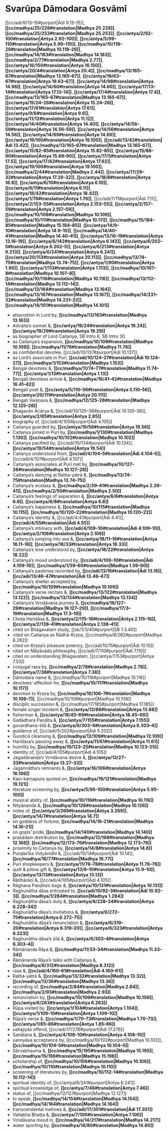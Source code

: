 # Svarūpa Dāmodara Gosvāmī

[[cc/adi/9/13–15#purport|Ādi 9.13–15]], **[[cc/madhya/25/228#translation|Madhya 25.228]]**, **[[cc/madhya/25/253#translation|Madhya 25.253]]**, **[[cc/antya/2/92–100#translation|Antya 2.92–100]]**, **[[cc/antya/5/99–110#translation|Antya 5.99–110]]**, **[[cc/madhya/10/118–29#translation|Madhya 10.118–29]]**, **[[cc/madhya/14/183#translation|Madhya 14.183]]**, **[[cc/madhya/2/77#translation|Madhya 2.77]]**, **[[cc/antya/16/150#translation|Antya 16.150]]**, **[[cc/antya/20/4#translation|Antya 20.4]]**, **[[cc/madhya/13/165–67#translation|Madhya 13.165–67]]**, **[[cc/antya/19/63–67#translation|Antya 19.63–67]]**, **[[cc/antya/14/98#translation|Antya 14.98]]**, **[[cc/antya/14/60#translation|Antya 14.60]]**, **[[cc/antya/17/13–14#translation|Antya 17.13–14]]**, **[[cc/antya/17/4#translation|Antya 17.4]]**, **[[cc/madhya/13/165–67#translation|Madhya 13.165–67]]**, **[[cc/antya/15/24–26#translation|Antya 15.24–26]]**, **[[cc/antya/17/61#translation|Antya 17.61]]**, **[[cc/antya/9/6#translation|Antya 9.6]]**, **[[cc/antya/11/12#translation|Antya 11.12]]**, **[[cc/antya/14/40#translation|Antya 14.40]]**, **[[cc/antya/14/56–59#translation|Antya 14.56–59]]**, **[[cc/antya/14/56#translation|Antya 14.56]]**, **[[cc/antya/14/69#translation|Antya 14.69]]**, **[[cc/antya/19/100#translation|Antya 19.100]]**, **[[cc/adi/13/42#translation|Ādi 13.42]]**, **[[cc/madhya/13/165–67#translation|Madhya 13.165–67]]**, **[[cc/antya/15/82–85#translation|Antya 15.82–85]]**, **[[cc/antya/15/88–90#translation|Antya 15.88–90]]**, **[[cc/antya/17/5#translation|Antya 17.5]]**, **[[cc/antya/17/62#translation|Antya 17.62]]**, **[[cc/antya/19/100#translation|Antya 19.100]]**, **[[cc/madhya/2/44#translation|Madhya 2.44]]**, **[[cc/antya/17/29–32#translation|Antya 17.29–32]]**, **[[cc/antya/18/8#translation|Antya 18.8]]**, **[[cc/antya/6/10#translation|Antya 6.10]]**, **[[cc/antya/6/11#translation|Antya 6.11]]**, **[[cc/antya/18/42#translation|Antya 18.42]]**, **[[cc/antya/1/76#translation|Antya 1.76]]**, [[cc/adi/7/11#purport|Ādi 7.11]], **[[cc/antya/2/153–55#translation|Antya 2.153–55]]**, **[[cc/antya/2/157–59#translation|Antya 2.157–59]]**, **[[cc/madhya/10/109#translation|Madhya 10.109]]**, **[[cc/madhya/10/111#translation|Madhya 10.111]]**, **[[cc/madhya/15/184–85#translation|Madhya 15.184–85]]**, **[[cc/antya/14/9–10#translation|Antya 14.9–10]]**, **[[cc/madhya/14/40–41#translation|Madhya 14.40–41]]**, **[[cc/antya/13/16–19#translation|Antya 13.16–19]]**, **[[cc/antya/6/142#translation|Antya 6.142]]**, **[[cc/antya/6/202–5#translation|Antya 6.202–5]]**, **[[cc/antya/6/213#translation|Antya 6.213]]**, **[[cc/antya/6/241#translation|Antya 6.241]]**, **[[cc/antya/20/113#translation|Antya 20.113]]**, **[[cc/madhya/13/74–75#translation|Madhya 13.74–75]]**, **[[cc/antya/1/90#translation|Antya 1.90]]**, **[[cc/antya/1/113#translation|Antya 1.113]]**, **[[cc/madhya/10/107–8#translation|Madhya 10.107–8]]**, **[[cc/madhya/10/116#translation|Madhya 10.116]]**, **[[cc/madhya/13/112–14#translation|Madhya 13.112–14]]**, **[[cc/madhya/13/164#translation|Madhya 13.164]]**, **[[cc/madhya/13/167#translation|Madhya 13.167]]**, **[[cc/madhya/14/231–32#translation|Madhya 14.231–32]]**, **[[cc/madhya/14/101#translation|Madhya 14.101]]**

* absorption in Lord by, **[[cc/madhya/13/163#translation|Madhya 13.163]]**
* Advaita’s sonnet &, **[[cc/antya/19/24#translation|Antya 19.24]]**, **[[cc/antya/19/29#translation|Antya 19.29]]**
* as biographer of Lord Caitanya, SB Intro 6, SB Intro 30
* as Caitanya’s expansion, **[[cc/madhya/10/109#translation|Madhya 10.109]]**, **[[cc/madhya/11/76#translation|Madhya 11.76]]**
* as confidential devotee, [[cc/adi/10/137#purport|Ādi 10.137]]
* as Lord’s associate in Purī, **[[cc/adi/10/124–27#translation|Ādi 10.124–27]]**, **[[cc/madhya/1/153#translation|Madhya 1.153]]**
* Bengal devotees &, **[[cc/madhya/11/74–77#translation|Madhya 11.74–77]]**, **[[cc/antya/1/13#translation|Antya 1.13]]**
* Bengali devotees arrival &, **[[cc/madhya/16/41–42#translation|Madhya 16.41–42]]**
* Bengali poet &, **[[cc/antya/5/110–56#translation|Antya 5.110–56]]**, **[[cc/antya/20/111#translation|Antya 20.111]]**
* Bengali Vaiṣṇava &, **[[cc/madhya/12/125–28#translation|Madhya 12.125–28]]**
* Bhagavān Ācārya &, [[cc/adi/10/135–36#purport|Ādi 10.135–36]], **[[cc/antya/2/85#translation|Antya 2.85]]**
* biography of, [[cc/adi/4/105#purport|Ādi 4.105]]
* Caitanya guarded by, **[[cc/antya/19/56#translation|Antya 19.56]]**
* Caitanya joined in Purī by, **[[cc/madhya/1/130#translation|Madhya 1.130]]**, **[[cc/madhya/10/102#translation|Madhya 10.102]]**
* Caitanya pacified by, [[cc/adi/10/134#purport|Ādi 10.134]], **[[cc/antya/19/54#translation|Antya 19.54]]**
* Caitanya understood from, **[[cc/adi/4/104–5#translation|Ādi 4.104–5]]**, [[cc/adi/4/107#purport|Ādi 4.107]]
* Caitanya’s associates at Purī met by, **[[cc/madhya/10/127–28#translation|Madhya 10.127–28]]**
* Caitanya’s dancing at Ratha-yātrā &, **[[cc/madhya/13/74–75#translation|Madhya 13.74–75]]**
* Caitanya’s ecstasy &, **[[cc/madhya/2/39–41#translation|Madhya 2.39–41]]**, **[[cc/madhya/2/50#translation|Madhya 2.50]]**
* Caitanya’s feelings of separation &, **[[cc/antya/6/6#translation|Antya 6.6]]**, **[[cc/antya/6/8#translation|Antya 6.8]]**
* Caitanya’s happiness &, **[[cc/madhya/10/115#translation|Madhya 10.115]]**, **[[cc/madhya/10/120–22#translation|Madhya 10.120–22]]**
* Caitanya’s identity &, [[cc/adi/4/41#purport|Ādi 4.41]], **[[cc/adi/4/55#translation|Ādi 4.55]]**
* Caitanya’s intimacy with, **[[cc/adi/4/109–10#translation|Ādi 4.109–10]]**, **[[cc/antya/2/106#translation|Antya 2.106]]**
* Caitanya’s jumping into sea &, **[[cc/antya/18/11–16#translation|Antya 18.11–16]]**, **[[cc/antya/18/33#translation|Antya 18.33]]**
* Caitanya’s love understood by, **[[cc/antya/18/22#translation|Antya 18.22]]**
* Caitanya’s mood understood by, **[[cc/adi/4/109–10#translation|Ādi 4.109–10]]**, **[[cc/madhya/1/59–60#translation|Madhya 1.59–60]]**
* Caitanya’s pastimes recorded by, **[[cc/adi/13/16#translation|Ādi 13.16]]**, **[[cc/adi/13/46–47#translation|Ādi 13.46–47]]**
* Caitanya’s shelter accepted by, **[[cc/madhya/10/109#translation|Madhya 10.109]]**
* Caitanya’s verse recitals &, **[[cc/madhya/13/122#translation|Madhya 13.122]]**, **[[cc/madhya/13/134#translation|Madhya 13.134]]**
* Caitanya’s Vṛndāvana journey &, **[[cc/madhya/16/127–29#translation|Madhya 16.127–29]]**, **[[cc/madhya/17/3–19#translation|Madhya 17.3–19]]**
* Choṭa Haridāsa &, **[[cc/antya/2/115–16#translation|Antya 2.115–16]]**, **[[cc/antya/2/138–41#translation|Antya 2.138–41]]**
* cited on Bhāgavatam study, [[sb/1/3/40#purport|SB 1.3.40]]
* cited on Caitanya as Rādhā-Kṛṣṇa, [[cc/madhya/8/282#purport|Madhya 8.282]]
* cited on Kṛṣṇa’s pleasure potency, [[cc/adi/10/15#purport|Ādi 10.15]]
* cited on Māyāvāda philosophy, [[cc/adi/7/110#purport|Ādi 7.110]]
* cited on understanding Bhāgavatam, [[cc/antya/7/53#purport|Antya 7.53]]
* conjugal rasa by, **[[cc/madhya/2/78#translation|Madhya 2.78]]**, **[[cc/antya/7/38#translation|Antya 7.38]]**
* Dāmodara name &, [[cc/madhya/10/116#purport|Madhya 10.116]]
* devotees’ affection for, **[[cc/madhya/10/117#translation|Madhya 10.117]]**
* devotion to Kṛṣṇa by, **[[cc/madhya/10/106–7#translation|Madhya 10.106–7]]**, [[cc/madhya/10/108#purport|Madhya 10.108]]
* disciplic succession &, [[cc/madhya/17/185#purport|Madhya 17.185]]
* female singer incident &, **[[cc/antya/13/88#translation|Antya 13.88]]**
* fisherman &, **[[cc/antya/18/45–69#translation|Antya 18.45–69]]**
* Gadādhara Paṇḍita &, **[[cc/antya/7/155#translation|Antya 7.155]]**
* govardhana-śilā &, **[[cc/antya/6/303–4#translation|Antya 6.303–4]]**
* guidance of, [[cc/adi/5/202#purport|Ādi 5.202]]
* Guṇḍicā cleansing &, **[[cc/madhya/12/109#translation|Madhya 12.109]]**
* Haridāsa’s passing away &, **[[cc/antya/11/61#translation|Antya 11.61]]**
* humility by, **[[cc/madhya/10/123–25#translation|Madhya 10.123–25]]**
* identity of, [[cc/adi/4/105#purport|Ādi 4.105]]
* Jagadānanda’s Vṛndāvana desire &, **[[cc/antya/13/27–33#translation|Antya 13.27–33]]**
* Jagannātha’s remnants &, **[[cc/antya/16/106#translation|Antya 16.106]]**
* Kavi-karṇapura quoted on, **[[cc/madhya/19/121#translation|Madhya 19.121]]**
* literature screening by, **[[cc/antya/5/95–100#translation|Antya 5.95–100]]**
* musical ability of, **[[cc/madhya/10/116#translation|Madhya 10.116]]**
* Nityānanda &, **[[cc/madhya/10/126#translation|Madhya 10.126]]**
* notes of, **[[cc/antya/3/269#translation|Antya 3.269]]**, **[[cc/antya/14/7#translation|Antya 14.7]]**
* on goddess of fortune, **[[cc/madhya/14/16–21#translation|Madhya 14.16–21]]**
* on gopīs’ pride, **[[cc/madhya/14/140#translation|Madhya 14.140]]**
* prasādam distribution by, **[[cc/madhya/12/168#translation|Madhya 12.168]]**, **[[cc/madhya/12/173–76#translation|Madhya 12.173–76]]**
* proximity to Caitanya by, **[[cc/antya/14/8#translation|Antya 14.8]]**
* Puṇḍarīka Vidyānidhi &, [[cc/adi/10/14#purport|Ādi 10.14]], **[[cc/madhya/16/77#translation|Madhya 16.77]]**
* Purī shopkeepers &, **[[cc/antya/11/76–78#translation|Antya 11.76–78]]**
* quilt & pillow gift &, **[[cc/antya/13/9–10#translation|Antya 13.9–10]]**, **[[cc/antya/13/13#translation|Antya 13.13]]**
* Rādhārāṇī &, [[cc/adi/4/105#purport|Ādi 4.105]]
* Rāghava Paṇḍita’s bags &, **[[cc/antya/10/131#translation|Antya 10.131]]**
* Raghunātha dāsa entrusted to, **[[cc/adi/10/92–3#translation|Ādi 10.92–3]]**, **[[cc/madhya/1/284#translation|Madhya 1.284]]**
* Raghunātha dāsa’s duty &, **[[cc/antya/6/228–34#translation|Antya 6.228–34]]**
* Raghunātha dāsa’s invitations &, **[[cc/antya/6/272–75#translation|Antya 6.272–75]]**
* Raghunātha dāsa’s renunciation &, **[[cc/antya/6/319–20#translation|Antya 6.319–20]]**, **[[cc/antya/6/323#translation|Antya 6.323]]**
* Raghunātha dāsa’s śilā &, **[[cc/antya/6/303–4#translation|Antya 6.303–4]]**
* Rāmānanda Rāya &, **[[cc/madhya/11/33–34#translation|Madhya 11.33–34]]**
* Rāmānanda Rāya’s talks with Caitanya &, **[[cc/madhya/8/312#translation|Madhya 8.312]]**
* rasa &, **[[cc/adi/4/160–61#translation|Ādi 4.160–61]]**
* Ratha-yātrā &, **[[cc/madhya/13/32#translation|Madhya 13.32]]**, **[[cc/madhya/13/36#translation|Madhya 13.36]]**
* recording of, **[[cc/madhya/2/84#translation|Madhya 2.84]]**, **[[cc/madhya/2/93#translation|Madhya 2.93]]**
* renunciation by, **[[cc/madhya/10/106#translation|Madhya 10.106]]**, **[[cc/antya/6/263#translation|Antya 6.263]]**
* Rūpa visited by, **[[cc/antya/1/104#translation|Antya 1.104]]**, **[[cc/antya/1/109–10#translation|Antya 1.109–10]]**
* Rūpa’s verse &, **[[cc/madhya/1/70–73#translation|Madhya 1.70–73]]**, **[[cc/antya/1/85–86#translation|Antya 1.85–86]]**
* sahajiyās offend, [[cc/adi/17/276#purport|Ādi 17.276]]
* Sanātana &, **[[cc/antya/4/108–10#translation|Antya 4.108–10]]**
* sannyāsa acceptance by, [[cc/madhya/10/102#purport|Madhya 10.102]], **[[cc/madhya/10/104–5#translation|Madhya 10.104–5]]**
* Sārvabhauma &, **[[cc/madhya/15/195#translation|Madhya 15.195]]**, **[[cc/madhya/15/198#translation|Madhya 15.198]]**
* scholarship of, **[[cc/madhya/10/106#translation|Madhya 10.106]]**, **[[cc/madhya/10/110#translation|Madhya 10.110]]**
* screening of literatures by, **[[cc/madhya/10/112–14#translation|Madhya 10.112–14]]**
* spiritual identity of, [[cc/antya/6/241#purport|Antya 6.241]]
* spiritual knowledge of, **[[cc/antya/7/46#translation|Antya 7.46]]**
* status of, [[cc/madhya/12/127#purport|Madhya 12.127]]
* to speak, **[[cc/madhya/14/154#translation|Madhya 14.154]]**, **[[cc/madhya/14/164#translation|Madhya 14.164]]**
* transcendental mellows &, **[[cc/adi/17/301#translation|Ādi 17.301]]**
* Vallabha Bhaṭṭa &, **[[cc/antya/7/100#translation|Antya 7.100]]**
* Vṛndāvana mood in, **[[cc/madhya/14/217#translation|Madhya 14.217]]**
* water sporting by, **[[cc/madhya/14/80#translation|Madhya 14.80]]**
